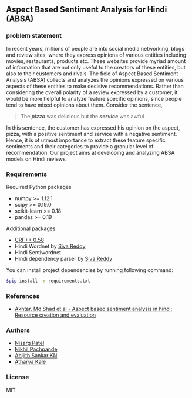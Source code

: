 ## Aspect Based Sentiment Analysis for Hindi (ABSA)

### problem statement 
In recent years, millions of people are into social media networking, blogs and review sites, where they express opinions of various entities including movies, restaurants, products etc. These websites provide myriad amount of information that are not only useful to the creators of these entities, but also to their customers and rivals. The field of Aspect Based Sentiment Analysis (ABSA) collects and analyzes the opinions expressed on various aspects of these entities to make decisive recommendations. Rather than considering the overall polarity of a review expressed by a customer, it would be more helpful to analyze feature specific opinions, since people tend to have mixed opinions about them. Consider the sentence,

> The ***pizza*** was delicious but the ***service*** was awful

In this sentence, the customer has expressed his opinion on the aspect, pizza, with a positive sentiment and service with a negative sentiment. Hence, it is of utmost importance to extract these feature specific sentiments and their categories to provide a granular level of recommendation. Our project aims at developing and analyzing ABSA models on Hindi reviews.

### Requirements

Required Python packages
- numpy >= 1.12.1
- scipy >= 0.19.0
- scikit-learn >= 0.18
- pandas >= 0.19

Additional packages
 - [CRF++ 0.58](https://taku910.github.io/crfpp/) 
 - Hindi Wordnet by [Siva Reddy](http://sivareddy.in/downloads)
 - Hindi Sentiwordnet
 - Hindi dependency parser by [Siva Reddy](http://sivareddy.in/downloads)


You can install project dependencies by running following command:
```sh
$pip install -r requirements.txt
```

### References
- [Akhtar, Md Shad et al - Aspect based sentiment analysis in hindi: Resource creation and evaluation](http://www.lrec-conf.org/proceedings/lrec2016/pdf/698_Paper.pdf)

### Authors

- [Nisarg Patel](https://github.com/pnisarg)
- [Nikhil Pachpande](https://github.com/pachpandenikhil)
- [Abijith Sankar KN](https://github.com/abijithsankar)
- [Atharva Kale](https://github.com/athkale)

### License
MIT
